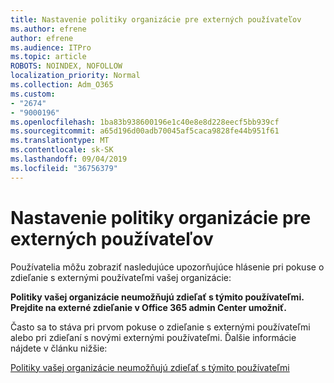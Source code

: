 ```yaml
---
title: Nastavenie politiky organizácie pre externých používateľov
ms.author: efrene
author: efrene
ms.audience: ITPro
ms.topic: article
ROBOTS: NOINDEX, NOFOLLOW
localization_priority: Normal
ms.collection: Adm_O365
ms.custom:
- "2674"
- "9000196"
ms.openlocfilehash: 1ba83b938600196e1c40e8e8d228eecf5bb939cf
ms.sourcegitcommit: a65d196d00adb70045af5caca9828fe44b951f61
ms.translationtype: MT
ms.contentlocale: sk-SK
ms.lasthandoff: 09/04/2019
ms.locfileid: "36756379"
---
```

# <a name="organization-policy-settings-for-external-users"></a>Nastavenie politiky organizácie pre externých používateľov

Používatelia môžu zobraziť nasledujúce upozorňujúce hlásenie pri pokuse o zdieľanie s externými používateľmi vašej organizácie: 

   **Politiky vašej organizácie neumožňujú zdieľať s týmito používateľmi. Prejdite na externé zdieľanie v Office 365 admin Center umožniť.** 

Často sa to stáva pri prvom pokuse o zdieľanie s externými používateľmi alebo pri zdieľaní s novými externými používateľmi. Ďalšie informácie nájdete v článku nižšie:

[Politiky vašej organizácie neumožňujú zdieľať s týmito používateľmi](https://docs.microsoft.com/sharepoint/support/administration/organization-policies-do-not-allow-you-to-share-with-users-error)






